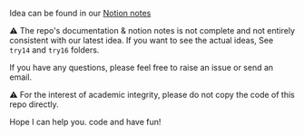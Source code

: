 Idea can be found in our [Notion notes](https://www.notion.so/void-echo/Parallel-Algorithm-LAB-9cbe47f61d9846cdb06b62b23aae0865)


⚠ The repo's documentation & notion notes is not complete and not entirely consistent with our latest idea. If you want to see the actual ideas, See `try14` and `try16` folders.

If you have any questions, please feel free to raise an issue or send an email.

⚠ For the interest of academic integrity, please do not copy the code of this repo directly.

Hope I can help you. code and have fun!
